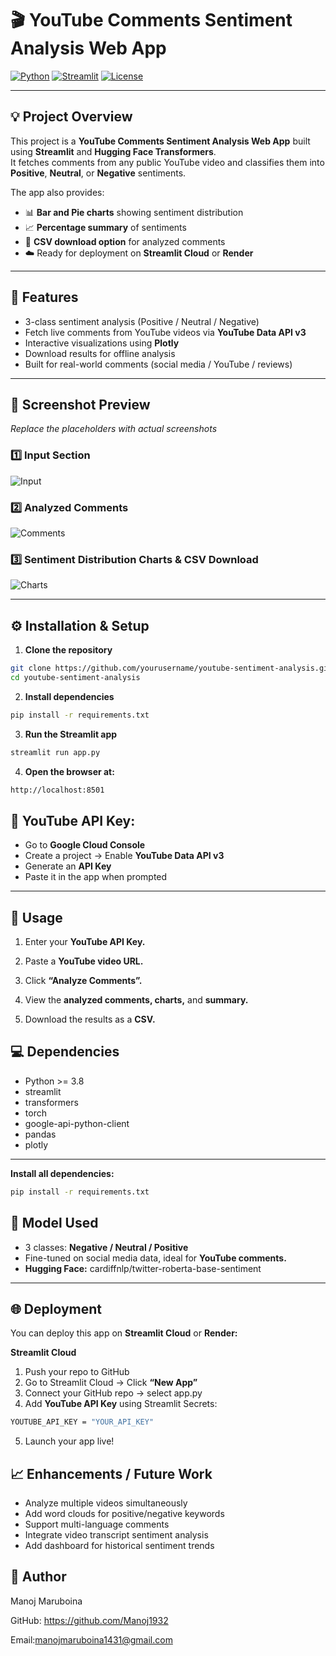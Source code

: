 # 🎬 YouTube Comments Sentiment Analysis Web App

[![Python](https://img.shields.io/badge/Python-3.10-blue)](https://www.python.org/)
[![Streamlit](https://img.shields.io/badge/Streamlit-1.30-orange?logo=streamlit)](https://streamlit.io/)
[![License](https://img.shields.io/badge/License-MIT-green)](LICENSE)

---

## 💡 Project Overview

This project is a **YouTube Comments Sentiment Analysis Web App** built using **Streamlit** and **Hugging Face Transformers**.  
It fetches comments from any public YouTube video and classifies them into **Positive**, **Neutral**, or **Negative** sentiments.  

The app also provides:  
- 📊 **Bar and Pie charts** showing sentiment distribution  
- 📈 **Percentage summary** of sentiments  
- 💾 **CSV download option** for analyzed comments  
- ☁️ Ready for deployment on **Streamlit Cloud** or **Render**

---

## 🧠 Features

- 3-class sentiment analysis (Positive / Neutral / Negative)  
- Fetch live comments from YouTube videos via **YouTube Data API v3**  
- Interactive visualizations using **Plotly**  
- Download results for offline analysis  
- Built for real-world comments (social media / YouTube / reviews)

---

## 📸 Screenshot Preview

*Replace the placeholders with actual screenshots*

### 1️⃣ Input Section
![Input](images/input_placeholder.png)

### 2️⃣ Analyzed Comments 
![Comments](images/comments_placeholder.png)

### 3️⃣ Sentiment Distribution Charts & CSV Download
![Charts](images/charts_placeholder.png)

---

## ⚙️ Installation & Setup

1. **Clone the repository**
```bash
git clone https://github.com/yourusername/youtube-sentiment-analysis.git
cd youtube-sentiment-analysis
```
2. **Install dependencies**
```bash
pip install -r requirements.txt
```

3. **Run the Streamlit app**
```bash
streamlit run app.py
```

4. **Open the browser at:**
```bash
http://localhost:8501
```

## 🔑 YouTube API Key:
- Go to **Google Cloud Console**
- Create a project → Enable **YouTube Data API v3**
- Generate an **API Key**
- Paste it in the app when prompted
---

## 🚀 Usage

1. Enter your **YouTube API Key.**

2. Paste a **YouTube video URL.**

3. Click **“Analyze Comments”.**

4. View the **analyzed comments, charts,** and **summary.**

5. Download the results as a **CSV.**

## 💻 Dependencies
- Python >= 3.8
- streamlit
- transformers
- torch
- google-api-python-client
- pandas
- plotly
---
**Install all dependencies:**
```bash
pip install -r requirements.txt
```
## 🧩 Model Used
- 3 classes: **Negative / Neutral / Positive**
- Fine-tuned on social media data, ideal for **YouTube comments.**
- **Hugging Face:** cardiffnlp/twitter-roberta-base-sentiment
---
## 🌐 Deployment

You can deploy this app on **Streamlit Cloud** or **Render:**

**Streamlit Cloud**
1. Push your repo to GitHub
2. Go to Streamlit Cloud → Click **“New App”**
3. Connect your GitHub repo → select app.py
4. Add **YouTube API Key** using Streamlit Secrets:
```bash
YOUTUBE_API_KEY = "YOUR_API_KEY"
```
5. Launch your app live!

## 📈 Enhancements / Future Work

- Analyze multiple videos simultaneously
- Add word clouds for positive/negative keywords
- Support multi-language comments
- Integrate video transcript sentiment analysis
- Add dashboard for historical sentiment trends



## 👤 Author

Manoj Maruboina

GitHub: https://github.com/Manoj1932

Email:manojmaruboina1431@gmail.com
